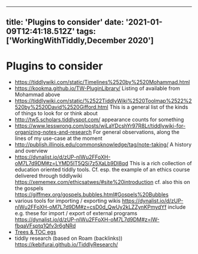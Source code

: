 
---
title: 'Plugins to consider'
date: '2021-01-09T12:41:18.512Z'
tags: ['WorkingWithTiddly,December 2020']
---

<!-- Exported from TiddlyWiki at 19:18, 22nd October 2022 -->

# Plugins to consider

* <https://tiddlywiki.com/static/Timelines%2520by%2520Mohammad.html>
* <https://kookma.github.io/TW-PluginLibrary/> Listing of available from Mohammad above
* <https://tiddlywiki.com/static/%2522TiddlyWiki%2520Toolmap%2522%2520by%2520David%2520Gifford.html> This is a general list of the kinds of things to look for or think about
* <http://tw5.scholars.tiddlyspot.com/> appearance counts for something
* <https://www.lesswrong.com/posts/wiLaYDcshYr97R8Lr/tiddlywiki-for-organizing-notes-and-research> For general observations, along the lines of my use-case at the moment
* <http://publish.illinois.edu/commonsknowledge/tag/note-taking/> A history and overview
* <https://dynalist.io/d/zUP-nIWu2FFoXH-oM7L7d9DM#z=LYMD5IT5QSi7z5XaLb9Dl8qd> This is a rich collection of education oriented tiddly tools. Cf. esp. the example of an ethics course delivered through tiddlywiki <https://xememex.com/ethicsatwes/#site%20introduction> cf. also this on the gospels <https://giffmex.org/gospels.bubbles.html#Gospels%20Bubbles>
* various tools for importing / exporting wikis <https://dynalist.io/d/zUP-nIWu2FFoXH-oM7L7d9DM#z=csD0d_QwUy2kLZZynKPmydYf> include e.g. these for import / export of external programs <https://dynalist.io/d/zUP-nIWu2FFoXH-oM7L7d9DM#z=lW-fbqaVFsptq1Qfv3r6gNRd>
* [Trees & TOC egs](https://dynalist.io/d/zUP-nIWu2FFoXH-oM7L7d9DM#z=QWdEBqaQUwlcIQVkU4TWTauS)
* tiddly research (based on Roam (backlinks)) <https://kebifurai.github.io/TiddlyResearch/>
